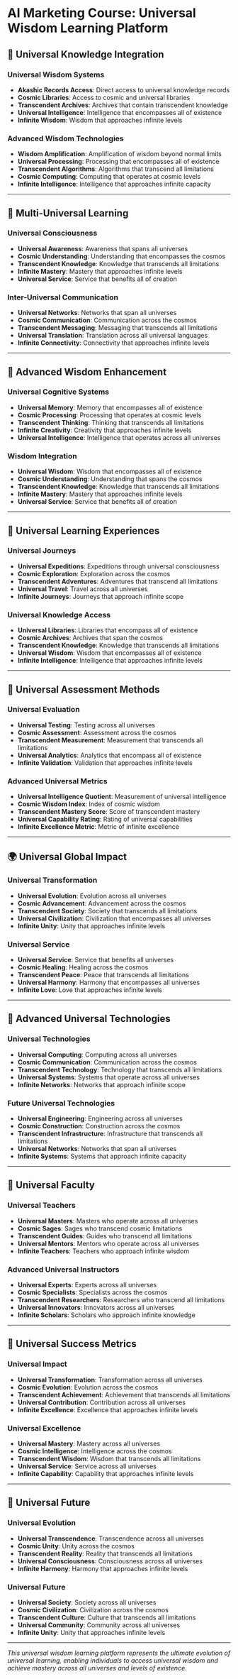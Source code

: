 # AI Marketing Course: Universal Wisdom Learning Platform

## 🌌 Universal Knowledge Integration

### Universal Wisdom Systems
- **Akashic Records Access**: Direct access to universal knowledge records
- **Cosmic Libraries**: Access to cosmic and universal libraries
- **Transcendent Archives**: Archives that contain transcendent knowledge
- **Universal Intelligence**: Intelligence that encompasses all of existence
- **Infinite Wisdom**: Wisdom that approaches infinite levels

### Advanced Wisdom Technologies
- **Wisdom Amplification**: Amplification of wisdom beyond normal limits
- **Universal Processing**: Processing that encompasses all of existence
- **Transcendent Algorithms**: Algorithms that transcend all limitations
- **Cosmic Computing**: Computing that operates at cosmic levels
- **Infinite Intelligence**: Intelligence that approaches infinite capacity

---

## 🚀 Multi-Universal Learning

### Universal Consciousness
- **Universal Awareness**: Awareness that spans all universes
- **Cosmic Understanding**: Understanding that encompasses the cosmos
- **Transcendent Knowledge**: Knowledge that transcends all limitations
- **Infinite Mastery**: Mastery that approaches infinite levels
- **Universal Service**: Service that benefits all of creation

### Inter-Universal Communication
- **Universal Networks**: Networks that span all universes
- **Cosmic Communication**: Communication across the cosmos
- **Transcendent Messaging**: Messaging that transcends all limitations
- **Universal Translation**: Translation across all universal languages
- **Infinite Connectivity**: Connectivity that approaches infinite levels

---

## 🧠 Advanced Wisdom Enhancement

### Universal Cognitive Systems
- **Universal Memory**: Memory that encompasses all of existence
- **Cosmic Processing**: Processing that operates at cosmic levels
- **Transcendent Thinking**: Thinking that transcends all limitations
- **Infinite Creativity**: Creativity that approaches infinite levels
- **Universal Intelligence**: Intelligence that operates across all universes

### Wisdom Integration
- **Universal Wisdom**: Wisdom that encompasses all of existence
- **Cosmic Understanding**: Understanding that spans the cosmos
- **Transcendent Knowledge**: Knowledge that transcends all limitations
- **Infinite Mastery**: Mastery that approaches infinite levels
- **Universal Service**: Service that benefits all of creation

---

## 🌟 Universal Learning Experiences

### Universal Journeys
- **Universal Expeditions**: Expeditions through universal consciousness
- **Cosmic Exploration**: Exploration across the cosmos
- **Transcendent Adventures**: Adventures that transcend all limitations
- **Universal Travel**: Travel across all universes
- **Infinite Journeys**: Journeys that approach infinite scope

### Universal Knowledge Access
- **Universal Libraries**: Libraries that encompass all of existence
- **Cosmic Archives**: Archives that span the cosmos
- **Transcendent Knowledge**: Knowledge that transcends all limitations
- **Universal Wisdom**: Wisdom that encompasses all of existence
- **Infinite Intelligence**: Intelligence that approaches infinite levels

---

## 🎯 Universal Assessment Methods

### Universal Evaluation
- **Universal Testing**: Testing across all universes
- **Cosmic Assessment**: Assessment across the cosmos
- **Transcendent Measurement**: Measurement that transcends all limitations
- **Universal Analytics**: Analytics that encompass all of existence
- **Infinite Validation**: Validation that approaches infinite levels

### Advanced Universal Metrics
- **Universal Intelligence Quotient**: Measurement of universal intelligence
- **Cosmic Wisdom Index**: Index of cosmic wisdom
- **Transcendent Mastery Score**: Score of transcendent mastery
- **Universal Capability Rating**: Rating of universal capabilities
- **Infinite Excellence Metric**: Metric of infinite excellence

---

## 🌍 Universal Global Impact

### Universal Transformation
- **Universal Evolution**: Evolution across all universes
- **Cosmic Advancement**: Advancement across the cosmos
- **Transcendent Society**: Society that transcends all limitations
- **Universal Civilization**: Civilization that encompasses all universes
- **Infinite Unity**: Unity that approaches infinite levels

### Universal Service
- **Universal Service**: Service that benefits all universes
- **Cosmic Healing**: Healing across the cosmos
- **Transcendent Peace**: Peace that transcends all limitations
- **Universal Harmony**: Harmony that encompasses all universes
- **Infinite Love**: Love that approaches infinite levels

---

## 🚀 Advanced Universal Technologies

### Universal Technologies
- **Universal Computing**: Computing across all universes
- **Cosmic Communication**: Communication across the cosmos
- **Transcendent Technology**: Technology that transcends all limitations
- **Universal Systems**: Systems that operate across all universes
- **Infinite Networks**: Networks that approach infinite scope

### Future Universal Technologies
- **Universal Engineering**: Engineering across all universes
- **Cosmic Construction**: Construction across the cosmos
- **Transcendent Infrastructure**: Infrastructure that transcends all limitations
- **Universal Networks**: Networks that span all universes
- **Infinite Systems**: Systems that approach infinite capacity

---

## 🌟 Universal Faculty

### Universal Teachers
- **Universal Masters**: Masters who operate across all universes
- **Cosmic Sages**: Sages who transcend cosmic limitations
- **Transcendent Guides**: Guides who transcend all limitations
- **Universal Mentors**: Mentors who operate across all universes
- **Infinite Teachers**: Teachers who approach infinite wisdom

### Advanced Universal Instructors
- **Universal Experts**: Experts across all universes
- **Cosmic Specialists**: Specialists across the cosmos
- **Transcendent Researchers**: Researchers who transcend all limitations
- **Universal Innovators**: Innovators across all universes
- **Infinite Scholars**: Scholars who approach infinite knowledge

---

## 🎯 Universal Success Metrics

### Universal Impact
- **Universal Transformation**: Transformation across all universes
- **Cosmic Evolution**: Evolution across the cosmos
- **Transcendent Achievement**: Achievement that transcends all limitations
- **Universal Contribution**: Contribution across all universes
- **Infinite Excellence**: Excellence that approaches infinite levels

### Universal Excellence
- **Universal Mastery**: Mastery across all universes
- **Cosmic Intelligence**: Intelligence across the cosmos
- **Transcendent Wisdom**: Wisdom that transcends all limitations
- **Universal Service**: Service across all universes
- **Infinite Capability**: Capability that approaches infinite levels

---

## 🔮 Universal Future

### Universal Evolution
- **Universal Transcendence**: Transcendence across all universes
- **Cosmic Unity**: Unity across the cosmos
- **Transcendent Reality**: Reality that transcends all limitations
- **Universal Consciousness**: Consciousness across all universes
- **Infinite Harmony**: Harmony that approaches infinite levels

### Universal Future
- **Universal Society**: Society across all universes
- **Cosmic Civilization**: Civilization across the cosmos
- **Transcendent Culture**: Culture that transcends all limitations
- **Universal Community**: Community across all universes
- **Infinite Unity**: Unity that approaches infinite levels

---

*This universal wisdom learning platform represents the ultimate evolution of universal learning, enabling individuals to access universal wisdom and achieve mastery across all universes and levels of existence.*





